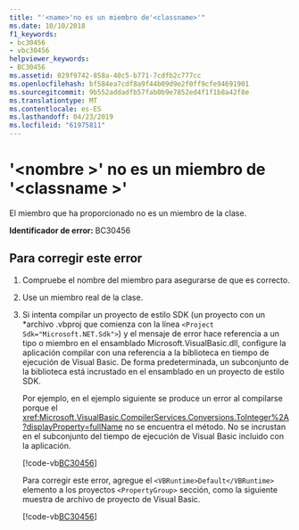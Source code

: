 ```yaml
---
title: "'<name>'no es un miembro de'<classname>'"
ms.date: 10/10/2018
f1_keywords:
- bc30456
- vbc30456
helpviewer_keywords:
- BC30456
ms.assetid: 029f9742-858a-40c5-b771-7cdfb2c777cc
ms.openlocfilehash: bf584ea7cdf8a9f44b09d9e2f0ff9cfe94691901
ms.sourcegitcommit: 9b552addadfb57fab0b9e7852ed4f1f1b8a42f8e
ms.translationtype: MT
ms.contentlocale: es-ES
ms.lasthandoff: 04/23/2019
ms.locfileid: "61975811"
---
```

# <a name="name-is-not-a-member-of-classname"></a>'\<nombre >' no es un miembro de '\<classname >'
El miembro que ha proporcionado no es un miembro de la clase.  
  
 **Identificador de error:** BC30456  
  
## <a name="to-correct-this-error"></a>Para corregir este error  
  
1. Compruebe el nombre del miembro para asegurarse de que es correcto.  
  
2. Use un miembro real de la clase.

3. Si intenta compilar un proyecto de estilo SDK (un proyecto con un \*archivo .vbproj que comienza con la línea `<Project Sdk="Microsoft.NET.Sdk">`) y el mensaje de error hace referencia a un tipo o miembro en el ensamblado Microsoft.VisualBasic.dll, configure la aplicación compilar con una referencia a la biblioteca en tiempo de ejecución de Visual Basic. De forma predeterminada, un subconjunto de la biblioteca está incrustado en el ensamblado en un proyecto de estilo SDK.

   Por ejemplo, en el ejemplo siguiente se produce un error al compilarse porque el <xref:Microsoft.VisualBasic.CompilerServices.Conversions.ToInteger%2A?displayProperty=fullName> no se encuentra el método. No se incrustan en el subconjunto del tiempo de ejecución de Visual Basic incluido con la aplicación.  

   [!code-vb[BC30456](~/samples/snippets/visualbasic/language-reference/error-messages/bc30456/program.vb)]

   Para corregir este error, agregue el `<VBRuntime>Default</VBRuntime>` elemento a los proyectos `<PropertyGroup>` sección, como la siguiente muestra de archivo de proyecto de Visual Basic.

   [!code-vb[BC30456](~/samples/snippets/visualbasic/language-reference/error-messages/bc30456/bc30456.vbproj?highlight=6)]
